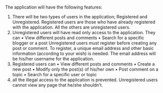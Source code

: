 The application will have the following features:
1.	There will be two types of users in the application; Registered and Unregistered. Registered users are those who have already registered with the application. All the others are unregistered users.
2.	Unregistered users will have read only access to the application. They can
•	View different posts and comments
•	Search for a specific blogger or a post
Unregistered users must register before creating any post or comment. To register, a unique email address and other basic information (according to your wish) is needed. The email address will be his/her username for the application.
3.	Registered users can
•	View different posts and comments
•	Create a new post
•	Modify only the post(s) of his/her own
•	Post comment on a topic
•	Search for a specific user or topic
4.	all the illegal access to the application is prevented. Unregistered users cannot view any page that he/she shouldn’t.


